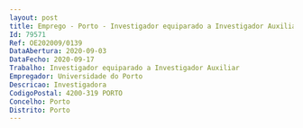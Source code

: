 ```yaml
--- 
layout: post
title: Emprego - Porto - Investigador equiparado a Investigador Auxiliar
Id: 79571
Ref: OE202009/0139
DataAbertura: 2020-09-03
DataFecho: 2020-09-17
Trabalho: Investigador equiparado a Investigador Auxiliar
Empregador: Universidade do Porto
Descricao: Investigadora
CodigoPostal: 4200-319 PORTO
Concelho: Porto
Distrito: Porto
--- 
```

